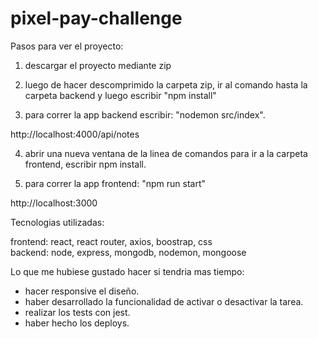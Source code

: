 # pixel-pay-challenge

Pasos para ver el proyecto:

1) descargar el proyecto mediante zip

2) luego de hacer descomprimido la carpeta zip, ir al comando hasta la carpeta backend y luego escribir "npm install" 

3) para correr la app backend escribir: "nodemon src/index". 

http://localhost:4000/api/notes

4) abrir una nueva ventana de la linea de comandos para ir a la carpeta frontend, escribir npm install.

5) para correr la app frontend: "npm run start"

http://localhost:3000

Tecnologias utilizadas:

frontend: react, react router, axios, boostrap, css <br>
backend: node, express, mongodb, nodemon, mongoose

Lo que me hubiese gustado hacer si tendria mas tiempo:
- hacer responsive el diseño.
- haber desarrollado la funcionalidad de activar o desactivar la tarea.
- realizar los tests con jest.
- haber hecho los deploys.


